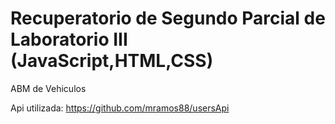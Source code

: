 # Recuperatorio de Segundo Parcial de Laboratorio III (JavaScript,HTML,CSS)

ABM de Vehiculos

Api utilizada: https://github.com/mramos88/usersApi
